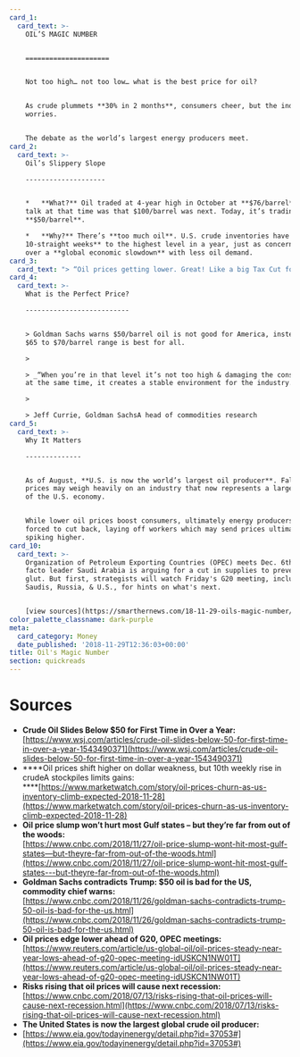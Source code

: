 ```yaml
---
card_1:
  card_text: >-
    OIL’S MAGIC NUMBER  


    =====================


    Not too high… not too low… what is the best price for oil?


    As crude plummets **30% in 2 months**, consumers cheer, but the industry
    worries.


    The debate as the world’s largest energy producers meet.
card_2:
  card_text: >-
    Oil’s Slippery Slope

    --------------------


    *   **What?** Oil traded at 4-year high in October at **$76/barrel** and the
    talk at that time was that $100/barrel was next. Today, it’s trading below
    **$50/barrel**.

    *   **Why?** There’s **too much oil**. U.S. crude inventories have **climbed
    10-straight weeks** to the highest level in a year, just as concerns grow
    over a **global economic slowdown** with less oil demand.
card_3:
  card_text: "> “Oil prices getting lower. Great! Like a big Tax Cut for America and the World. Enjoy! …Thank you to Saudi Arabia, but leta\x19s go lower!\n> \n> President Trump tweet on Nov. 21st"
card_4:
  card_text: >-
    What is the Perfect Price?

    --------------------------


    > Goldman Sachs warns $50/barrel oil is not good for America, instead says a
    $65 to $70/barrel range is best for all.

    > 

    > _“When you’re in that level it’s not too high & damaging the consumer, but
    at the same time, it creates a stable environment for the industry.”_

    > 

    > Jeff Currie, Goldman SachsA head of commodities research
card_5:
  card_text: >-
    Why It Matters

    --------------


    As of August, **U.S. is now the world’s largest oil producer**. Falling
    prices may weigh heavily on an industry that now represents a larger share
    of the U.S. economy.


    While lower oil prices boost consumers, ultimately energy producers will be
    forced to cut back, laying off workers which may send prices ultimately
    spiking higher.
card_10:
  card_text: >-
    Organization of Petroleum Exporting Countries (OPEC) meets Dec. 6th. Its de
    facto leader Saudi Arabia is arguing for a cut in supplies to prevent a
    glut. But first, strategists will watch Friday's G20 meeting, including the
    Saudis, Russia, & U.S., for hints on what's next.


    [view sources](https://smarthernews.com/18-11-29-oils-magic-number/)
color_palette_classname: dark-purple
meta:
  card_category: Money
  date_published: '2018-11-29T12:36:03+00:00'
title: Oil's Magic Number
section: quickreads
---
```

Sources
=======

*   **Crude Oil Slides Below $50 for First Time in Over a Year:**  
    [https://www.wsj.com/articles/crude-oil-slides-below-50-for-first-time-in-over-a-year-1543490371](https://www.wsj.com/articles/crude-oil-slides-below-50-for-first-time-in-over-a-year-1543490371)
*   ****Oil prices shift higher on dollar weakness, but 10th weekly rise in crudeA stockpiles limits gains:  
    ****[https://www.marketwatch.com/story/oil-prices-churn-as-us-inventory-climb-expected-2018-11-28](https://www.marketwatch.com/story/oil-prices-churn-as-us-inventory-climb-expected-2018-11-28)
*   **Oil price slump won’t hurt most Gulf states – but they’re far from out of the woods:**  
    [https://www.cnbc.com/2018/11/27/oil-price-slump-wont-hit-most-gulf-states—but-theyre-far-from-out-of-the-woods.html](https://www.cnbc.com/2018/11/27/oil-price-slump-wont-hit-most-gulf-states---but-theyre-far-from-out-of-the-woods.html)
*   **Goldman Sachs contradicts Trump: $50 oil is bad for the US, commodity chief warns:**  
    [https://www.cnbc.com/2018/11/26/goldman-sachs-contradicts-trump-50-oil-is-bad-for-the-us.html](https://www.cnbc.com/2018/11/26/goldman-sachs-contradicts-trump-50-oil-is-bad-for-the-us.html)
*   **Oil prices edge lower ahead of G20, OPEC meetings:**  
    [https://www.reuters.com/article/us-global-oil/oil-prices-steady-near-year-lows-ahead-of-g20-opec-meeting-idUSKCN1NW01T](https://www.reuters.com/article/us-global-oil/oil-prices-steady-near-year-lows-ahead-of-g20-opec-meeting-idUSKCN1NW01T)
*   **Risks rising that oil prices will cause next recession:**  
    [https://www.cnbc.com/2018/07/13/risks-rising-that-oil-prices-will-cause-next-recession.html](https://www.cnbc.com/2018/07/13/risks-rising-that-oil-prices-will-cause-next-recession.html)
*   **The United States is now the largest global crude oil producer:**
*   [https://www.eia.gov/todayinenergy/detail.php?id=37053#](https://www.eia.gov/todayinenergy/detail.php?id=37053#)